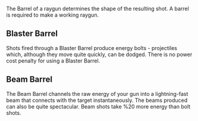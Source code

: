 The Barrel of a raygun determines the shape of the resulting shot. A barrel is
required to make a working raygun.

## Blaster Barrel

Shots fired through a Blaster Barrel produce energy bolts - projectiles which, 
although they move quite quickly, can be dodged. There is no power cost penalty
for using a Blaster Barrel.

## Beam Barrel

The Beam Barrel channels the raw energy of your gun into a lightning-fast beam
that connects with the target instantaneously. The beams produced can also be
quite spectacular. Beam shots take %20 more energy than bolt shots.